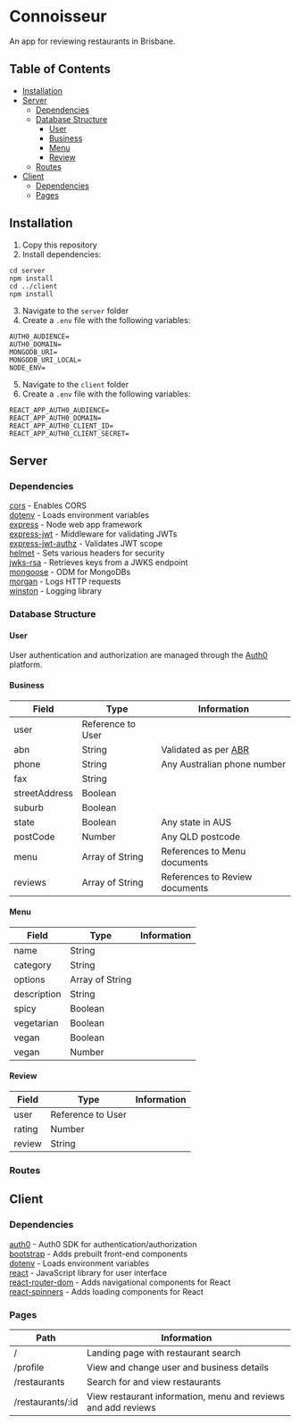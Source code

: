 # Connoisseur

An app for reviewing restaurants in Brisbane.

## Table of Contents

- [Installation](#installation)
- [Server](#server)
  - [Dependencies](#dependencies)
  - [Database Structure](#database-structure)
    - [User](#user)
    - [Business](#business)
    - [Menu](#menu)
    - [Review](#review)
  - [Routes](#routes)
- [Client](#client)
  - [Dependencies](#dependencies-1)
  - [Pages](#pages)

## Installation

1. Copy this repository
2. Install dependencies:

```
cd server
npm install
cd ../client
npm install
```

3. Navigate to the `server` folder
4. Create a `.env` file with the following variables:

```
AUTH0_AUDIENCE=
AUTH0_DOMAIN=
MONGODB_URI=
MONGODB_URI_LOCAL=
NODE_ENV=
```

5. Navigate to the `client` folder
6. Create a `.env` file with the following variables:

```
REACT_APP_AUTH0_AUDIENCE=
REACT_APP_AUTH0_DOMAIN=
REACT_APP_AUTH0_CLIENT_ID=
REACT_APP_AUTH0_CLIENT_SECRET=
```

## Server

### Dependencies

[cors](https://github.com/expressjs/cors) - Enables CORS<br />
[dotenv](https://github.com/motdotla/dotenv) - Loads environment variables<br />
[express](https://github.com/expressjs/express) - Node web app framework<br />
[express-jwt](https://github.com/auth0/express-jwt) - Middleware for validating JWTs<br />
[express-jwt-authz](https://github.com/auth0/express-jwt-authz) - Validates JWT scope<br />
[helmet](https://github.com/helmetjs/helmet) - Sets various headers for security<br />
[jwks-rsa](https://github.com/auth0/node-jwks-rsa) - Retrieves keys from a JWKS endpoint<br />
[mongoose](https://github.com/Automattic/mongoose) - ODM for MongoDBs<br />
[morgan](https://github.com/expressjs/morgan) - Logs HTTP requests<br />
[winston](https://github.com/winstonjs/winston) - Logging library<br />

### Database Structure

#### User

User authentication and authorization are managed through the [Auth0](https://auth0.com/) platform.

#### Business

| Field         | Type              | Information                                                        |
| ------------- | ----------------- | ------------------------------------------------------------------ |
| user          | Reference to User |                                                                    |
| abn           | String            | Validated as per [ABR](https://abr.business.gov.au/help/abnformat) |
| phone         | String            | Any Australian phone number                                        |
| fax           | String            |                                                                    |
| streetAddress | Boolean           |                                                                    |
| suburb        | Boolean           |                                                                    |
| state         | Boolean           | Any state in AUS                                                   |
| postCode      | Number            | Any QLD postcode                                                   |
| menu          | Array of String   | References to Menu documents                                       |
| reviews       | Array of String   | References to Review documents                                     |

#### Menu

| Field       | Type            | Information |
| ----------- | --------------- | ----------- |
| name        | String          |             |
| category    | String          |             |
| options     | Array of String |             |
| description | String          |             |
| spicy       | Boolean         |             |
| vegetarian  | Boolean         |             |
| vegan       | Boolean         |             |
| vegan       | Number          |             |

#### Review

| Field  | Type              | Information |
| ------ | ----------------- | ----------- |
| user   | Reference to User |             |
| rating | Number            |             |
| review | String            |             |

### Routes

## Client

### Dependencies

[auth0](https://github.com/auth0/auth0-react) - Auth0 SDK for authentication/authorization<br />
[bootstrap](https://github.com/twbs/bootstrap) - Adds prebuilt front-end components<br />
[dotenv](https://github.com/motdotla/dotenv) - Loads environment variables<br />
[react](https://github.com/facebook/react) - JavaScript library for user interface<br />
[react-router-dom](https://github.com/ReactTraining/react-router) - Adds navigational components for React<br />
[react-spinners](https://github.com/davidhu2000/react-spinners) - Adds loading components for React<br />

### Pages

| Path             | Information                                                   |
| ---------------- | ------------------------------------------------------------- |
| /                | Landing page with restaurant search                           |
| /profile         | View and change user and business details                     |
| /restaurants     | Search for and view restaurants                               |
| /restaurants/:id | View restaurant information, menu and reviews and add reviews |
